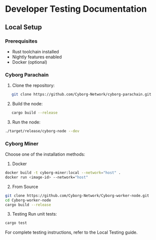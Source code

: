 # Developer Testing Documentation

## Local Setup

### Prerequisites
- Rust toolchain installed
- Nightly features enabled
- Docker (optional)

### Cyborg Parachain

1. Clone the repository:
```bash
   git clone https://github.com/Cyborg-Network/cyborg-parachain.git
```

2. Build the node:
```bash
   cargo build --release
```

3. Run the node:
```bash 
./target/release/cyborg-node --dev
```

### Cyborg Miner
Choose one of the installation methods:
1. Docker
```bash
docker build -t cyborg-miner:local --network="host" .
docker run <image-id> --network="host"
```
2. From Source 
```bash
git clone https://github.com/Cyborg-Network/Cyborg-worker-node.git
cd Cyborg-worker-node
cargo build --release
```
3. Testing
Run unit tests:
```bash
cargo test
```
For complete testing instructions, refer to the Local Testing guide.
```